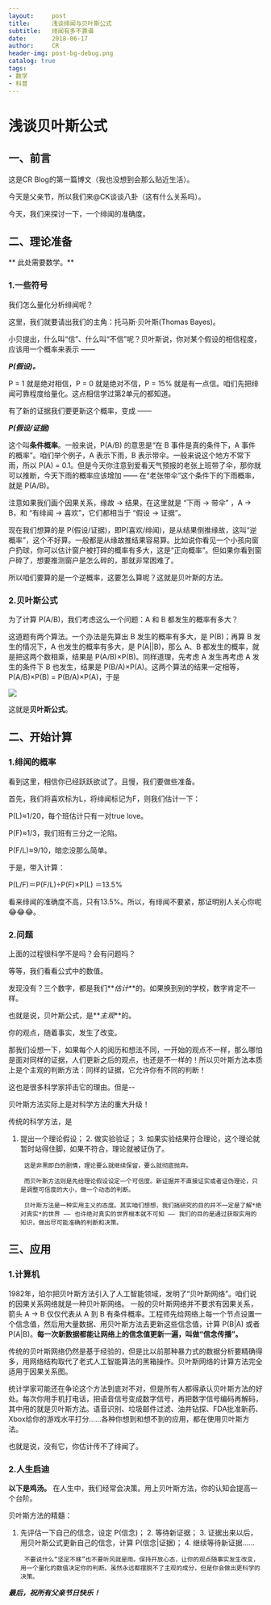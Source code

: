 ```yaml
---
layout:     post
title:      浅谈绯闻与贝叶斯公式
subtitle:   绯闻有多不靠谱
date:       2018-06-17
author:     CR
header-img: post-bg-debug.png
catalog: true
tags:
- 数学
- 科普
---
```

# 浅谈贝叶斯公式
## 一、前言
这是CR Blog的第一篇博文（我也没想到会那么贴近生活）。

今天是父亲节，所以我们来@CK谈谈八卦（这有什么关系吗）。

今天，我们来探讨一下，一个绯闻的准确度。
## 二、理论准备
** 此处需要数学。**
### 1.一些符号
我们怎么量化分析绯闻呢？

这里，我们就要请出我们的主角：托马斯·贝叶斯(Thomas Bayes)。

小贝提出，什么叫“信”、什么叫“不信”呢？贝叶斯说，你对某个假设的相信程度，应该用一个概率来表示 ——

**_P(假设)。_**

P = 1 就是绝对相信，P = 0 就是绝对不信，P = 15% 就是有一点信。咱们先把绯闻可靠程度给量化。这点相信学过第2单元的都知道。

有了新的证据我们要更新这个概率，变成 ——

**_P(假设/证据)_**

这个叫**条件概率**。一般来说，P(A/B) 的意思是“在 B 事件是真的条件下，A 事件的概率”。咱们举个例子，A 表示下雨，B 表示带伞。一般来说这个地方不常下雨，所以 P(A) = 0.1。但是今天你注意到爱看天气预报的老张上班带了伞，那你就可以推断，今天下雨的概率应该增加 —— 在“老张带伞”这个条件下的下雨概率，就是 P(A/B)。

注意如果我们画个因果关系，缘故 → 结果，在这里就是 “下雨 → 带伞” ，A → B，和 “有绯闻 → 喜欢”，它们都相当于 “假设 → 证据”。

现在我们想算的是 P(假设/证据)，即P(喜欢/绯闻)，是从结果倒推缘故，这叫“逆概率”，这个不好算。一般都是从缘故推结果容易算。比如说你看见一个小孩向窗户扔球，你可以估计窗户被打碎的概率有多大，这是“正向概率”。但如果你看到窗户碎了，想要推测窗户是怎么碎的，那就非常困难了。

所以咱们要算的是一个逆概率，这要怎么算呢？这就是贝叶斯的方法。
### 2.贝叶斯公式
为了计算 P(A/B)，我们考虑这么一个问题：A 和 B 都发生的概率有多大？

这道题有两个算法。一个办法是先算出 B 发生的概率有多大，是 P(B)；再算 B 发生的情况下，A 也发生的概率有多大，是 P(A||B)，那么 A、B 都发生的概率，就是把这两个数相乘，结果是 P(A/B)×P(B)。同样道理，先考虑 A 发生再考虑 A 发生的条件下 B 也发生，结果是 P(B/A)×P(A)。这两个算法的结果一定相等，P(A/B)×P(B) = P(B/A)×P(A)，于是

![](https://i.loli.net/2018/06/17/5b25ef69b8388.jpeg)

这就是**贝叶斯公式**。
## 二、开始计算
### 1.绯闻的概率
看到这里，相信你已经跃跃欲试了。且慢，我们要做些准备。

首先，我们将喜欢标为L，将绯闻标记为F，则我们估计一下：

P(L)≈1/20，每个班估计只有一对true love。

P(F)≈1/3，我们班有三分之一沦陷。

P(F/L)≈9/10，暗恋没那么简单。

于是，带入计算：

P(L/F)＝P(F/L)÷P(F)×P(L)
  ＝13.5%

看来绯闻的准确度不高，只有13.5%。所以，有绯闻不要紧，那证明别人关心你呢😂😂😂。
### 2.问题
上面的过程很科学不是吗？会有问题吗？

等等，我们看看公式中的数值。

发现没有？三个数字，都是我们**_估计_**的。如果换到别的学校，数字肯定不一样。

也就是说，贝叶斯公式，是**_主观_**的。

你的观点，随着事实，发生了改变。

那我们设想一下，如果每个人的阅历和想法不同，一开始的观点不一样，那么哪怕是面对同样的证据，人们更新之后的观点，也还是不一样的！所以贝叶斯方法本质上是个主观的判断方法：同样的证据，它允许你有不同的判断！

这也是很多科学家抨击它的理由。但是--

贝叶斯方法实际上是对科学方法的重大升级！

传统的科学方法，是
1. 提出一个理论假设；
	2. 做实验验证；
	3. 如果实验结果符合理论，这个理论就暂时站得住脚，如果不符合，理论就被证伪了。

		这是非黑即白的剧情，理论要么就继续保留，要么就彻底抛弃。

		而贝叶斯方法则是先给理论假设设定一个可信度。新证据并不直接证实或者证伪理论，只是调整可信度的大小，做一个动态的判断。

		贝叶斯方法是一种实用主义的态度。其实咱们想想，我们搞研究的目的并不一定是了解*绝对真实*的世界 —— 也许绝对真实的世界根本就不可知 —— 我们的目的是通过获取实用的知识，做出尽可能准确的判断和决策。

## 三、应用
### 1.计算机
1982年，珀尔把贝叶斯方法引入了人工智能领域，发明了“贝叶斯网络”。咱们说的因果关系网络就是一种贝叶斯网络。
一般的贝叶斯网络并不要求有因果关系，箭头 A → B 仅仅代表从 A 到 B 有条件概率。工程师先给网络上每一个节点设置一个信念值，然后用大量数据、用贝叶斯方法去更新这些信念值，计算 P(B|A) 或者 P(A|B)。**每一次新数据都能让网络上的信念值更新一遍，叫做“信念传播”。**

传统的贝叶斯网络仍然是基于经验的，但是比以前那种暴力式的数据分析要精确得多，用网络结构取代了老式人工智能算法的黑箱操作。贝叶斯网络的计算方法完全适用于因果关系图。

统计学家可能还在争论这个方法到底对不对，但是所有人都得承认贝叶斯方法的好处。每次你用手机打电话，把语音信号变成数字信号，再把数字信号编码再解码，其中用的就是贝叶斯方法。语音识别、垃圾邮件过滤、油井钻探、FDA批准新药、Xbox给你的游戏水平打分……各种你想到和想不到的应用，都在使用贝叶斯方法。

也就是说，没有它，你估计传不了绯闻了。
### 2.人生启迪
**以下是鸡汤。**
在人生中，我们经常会决策。用上贝叶斯方法，你的认知会提高一个台阶。

贝叶斯方法的精髓：
1. 先评估一下自己的信念，设定 P(信念)；
	2. 等待新证据；
	3. 证据出来以后，用贝叶斯公式更新自己的信念，计算 P(信念|证据)；
	4. 继续等待新证据……

		不要说什么“坚定不移”也不要听风就是雨。保持开放心态，让你的观点随事实发生改变，用一个量化的数值决定你的判断。虽然永远都摆脱不了主观的成分，但是你会做出更科学的决策。

**_最后，祝所有父亲节日快乐！_**